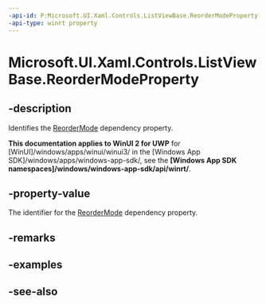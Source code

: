 ```yaml
---
-api-id: P:Microsoft.UI.Xaml.Controls.ListViewBase.ReorderModeProperty
-api-type: winrt property
---
```


<!-- Property syntax
public Windows.UI.Xaml.DependencyProperty ReorderModeProperty { get; }
-->

# Microsoft.UI.Xaml.Controls.ListViewBase.ReorderModeProperty

## -description
Identifies the [ReorderMode](listviewbase_reordermode.md) dependency property.

**This documentation applies to WinUI 2 for UWP** for [WinUI]/windows/apps/winui/winui3/ in the [Windows App SDK]/windows/apps/windows-app-sdk/, see the **[Windows App SDK namespaces]/windows/windows-app-sdk/api/winrt/**.

## -property-value
The identifier for the [ReorderMode](listviewbase_reordermode.md) dependency property.

## -remarks

## -examples

## -see-also
